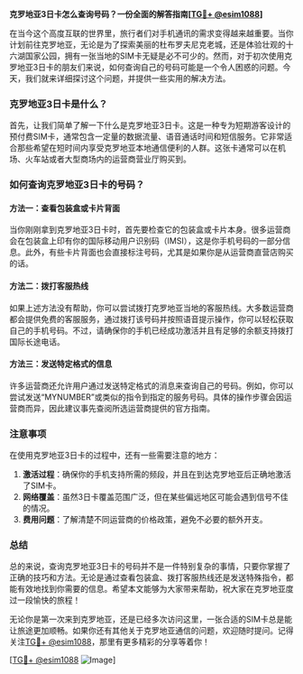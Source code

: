 **克罗地亚3日卡怎么查询号码？一份全面的解答指南[[TG💪+ @esim1088](https://t.me/s/esim1088)]**

在当今这个高度互联的世界里，旅行者们对手机通讯的需求变得越来越重要。当你计划前往克罗地亚，无论是为了探索美丽的杜布罗夫尼克老城，还是体验壮观的十六湖国家公园，拥有一张当地的SIM卡无疑是必不可少的。然而，对于初次使用克罗地亚3日卡的朋友们来说，如何查询自己的号码可能是一个令人困惑的问题。今天，我们就来详细探讨这个问题，并提供一些实用的解决方法。

### 克罗地亚3日卡是什么？

首先，让我们简单了解一下什么是克罗地亚3日卡。这是一种专为短期游客设计的预付费SIM卡，通常包含一定量的数据流量、语音通话时间和短信服务。它非常适合那些希望在短时间内享受克罗地亚本地通信便利的人群。这张卡通常可以在机场、火车站或者大型商场内的运营商营业厅购买到。

### 如何查询克罗地亚3日卡的号码？

#### 方法一：查看包装盒或卡片背面

当你刚刚拿到克罗地亚3日卡时，首先要检查它的包装盒或卡片本身。很多运营商会在包装盒上印有你的国际移动用户识别码（IMSI），这是你手机号码的一部分信息。此外，有些卡片背面也会直接标注号码，尤其是如果你是从运营商直营店购买的话。

#### 方法二：拨打客服热线

如果上述方法没有帮助，你可以尝试拨打克罗地亚当地的客服热线。大多数运营商都会提供免费的客服服务，通过拨打该号码并按照语音提示操作，你可以轻松获取自己的手机号码。不过，请确保你的手机已经成功激活并且有足够的余额支持拨打国际长途电话。

#### 方法三：发送特定格式的信息

许多运营商还允许用户通过发送特定格式的消息来查询自己的号码。例如，你可以尝试发送“MYNUMBER”或类似的指令到指定的服务号码。具体的操作步骤会因运营商而异，因此建议事先查阅所选运营商提供的官方指南。

### 注意事项

在使用克罗地亚3日卡的过程中，还有一些需要注意的地方：

1. **激活过程**：确保你的手机支持所需的频段，并且在到达克罗地亚后正确地激活了SIM卡。
2. **网络覆盖**：虽然3日卡覆盖范围广泛，但在某些偏远地区可能会遇到信号不佳的情况。
3. **费用问题**：了解清楚不同运营商的价格政策，避免不必要的额外开支。

### 总结

总的来说，查询克罗地亚3日卡的号码并不是一件特别复杂的事情，只要你掌握了正确的技巧和方法。无论是通过查看包装盒、拨打客服热线还是发送特殊指令，都能有效地找到你需要的信息。希望本文能够为大家带来帮助，祝大家在克罗地亚度过一段愉快的旅程！

无论你是第一次来到克罗地亚，还是已经多次访问这里，一张合适的SIM卡总是能让旅途更加顺畅。如果你还有其他关于克罗地亚通信的问题，欢迎随时提问。记得关注[TG💪+ @esim1088](https://t.me/s/esim1088)，那里有更多精彩的分享等着你！

[[TG💪+ @esim1088](https://t.me/s/esim1088) ![Image](https://i.postimg.cc/4NQfJmqS/Snipaste-2025-05-13-00-14-12.png)]